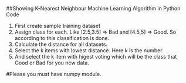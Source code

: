 ##Showing K-Nearest Neighbour Machine Learning Algorithm in Python Code

1. First create sample training dataset
2. Assign class for each. Like [2.5,3.5] => Bad and [4.5,5] => Good. So according to this classification is done.
3. Calculate the distance for all datasets.
4. Select the k items with lowest distance. Here k is the number.
5. And select the k item with higest voting which will be the class that Good or Bad for you new data.

#Please you must have numpy module.


